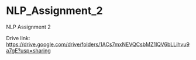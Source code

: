 # NLP_Assignment_2

NLP Assignment 2

Drive link: https://drive.google.com/drive/folders/1ACs7mxNEVQCsbMZ1lQV6bLLihvu9a7gE?usp=sharing

